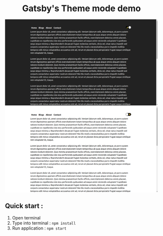 <h1 align="center">
  Gatsby's Theme mode demo
</h1>

![Pic 1](./src/images/picture-demo-1.png)
![Pic 2](./src/images/picture-demo-2.png)

## Quick start :
1. Open terminal 
2. Type into terminal : `npm install`
3. Run application : `npm start`